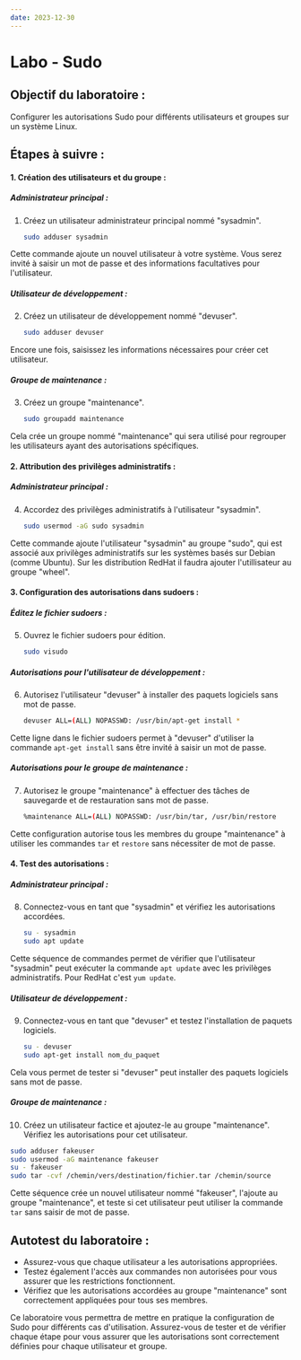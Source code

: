 ```yaml
---
date: 2023-12-30
---
```

# Labo - Sudo
## Objectif du laboratoire :
Configurer les autorisations Sudo pour différents utilisateurs et groupes sur un système Linux.

## Étapes à suivre :

#### 1. Création des utilisateurs et du groupe :

##### Administrateur principal :
1. Créez un utilisateur administrateur principal nommé "sysadmin".
   ```bash
   sudo adduser sysadmin
   ```

Cette commande ajoute un nouvel utilisateur à votre système. Vous serez invité à saisir un mot de passe et des informations facultatives pour l'utilisateur.

##### Utilisateur de développement :
2. Créez un utilisateur de développement nommé "devuser".
   ```bash
   sudo adduser devuser
   ```

Encore une fois, saisissez les informations nécessaires pour créer cet utilisateur.

##### Groupe de maintenance :
3. Créez un groupe "maintenance".
   ```bash
   sudo groupadd maintenance
   ```

Cela crée un groupe nommé "maintenance" qui sera utilisé pour regrouper les utilisateurs ayant des autorisations spécifiques.

#### 2. Attribution des privilèges administratifs :

##### Administrateur principal :
4. Accordez des privilèges administratifs à l'utilisateur "sysadmin".
   ```bash
   sudo usermod -aG sudo sysadmin
   ```

Cette commande ajoute l'utilisateur "sysadmin" au groupe "sudo", qui est associé aux privilèges administratifs sur les systèmes basés sur Debian (comme Ubuntu). Sur les distribution RedHat il faudra ajouter l'utillisateur au groupe "wheel". 

#### 3. Configuration des autorisations dans sudoers :

##### Éditez le fichier sudoers :
5. Ouvrez le fichier sudoers pour édition.
   ```bash
   sudo visudo
   ```

##### Autorisations pour l'utilisateur de développement :

6. Autorisez l'utilisateur "devuser" à installer des paquets logiciels sans mot de passe.
   ```bash
   devuser ALL=(ALL) NOPASSWD: /usr/bin/apt-get install *
   ```

Cette ligne dans le fichier sudoers permet à "devuser" d'utiliser la commande `apt-get install` sans être invité à saisir un mot de passe.

##### Autorisations pour le groupe de maintenance :

7. Autorisez le groupe "maintenance" à effectuer des tâches de sauvegarde et de restauration sans mot de passe.
   ```bash
   %maintenance ALL=(ALL) NOPASSWD: /usr/bin/tar, /usr/bin/restore
   ```

Cette configuration autorise tous les membres du groupe "maintenance" à utiliser les commandes `tar` et `restore` sans nécessiter de mot de passe.

#### 4. Test des autorisations :

##### Administrateur principal :
8. Connectez-vous en tant que "sysadmin" et vérifiez les autorisations accordées.
   ```bash
   su - sysadmin
   sudo apt update
   ```

Cette séquence de commandes permet de vérifier que l'utilisateur "sysadmin" peut exécuter la commande `apt update` avec les privilèges administratifs. Pour RedHat c'est `yum update`. 

##### Utilisateur de développement :
9. Connectez-vous en tant que "devuser" et testez l'installation de paquets logiciels.
   ```bash
   su - devuser
   sudo apt-get install nom_du_paquet
   ```

Cela vous permet de tester si "devuser" peut installer des paquets logiciels sans mot de passe.

##### Groupe de maintenance :
10. Créez un utilisateur factice et ajoutez-le au groupe "maintenance". Vérifiez les autorisations pour cet utilisateur.
   ```bash
   sudo adduser fakeuser
   sudo usermod -aG maintenance fakeuser
   su - fakeuser
   sudo tar -cvf /chemin/vers/destination/fichier.tar /chemin/source
   ```

Cette séquence crée un nouvel utilisateur nommé "fakeuser", l'ajoute au groupe "maintenance", et teste si cet utilisateur peut utiliser la commande `tar` sans saisir de mot de passe.
## Autotest du laboratoire :

- Assurez-vous que chaque utilisateur a les autorisations appropriées.
- Testez également l'accès aux commandes non autorisées pour vous assurer que les restrictions fonctionnent.
- Vérifiez que les autorisations accordées au groupe "maintenance" sont correctement appliquées pour tous ses membres.

Ce laboratoire vous permettra de mettre en pratique la configuration de Sudo pour différents cas d'utilisation. Assurez-vous de tester et de vérifier chaque étape pour vous assurer que les autorisations sont correctement définies pour chaque utilisateur et groupe.